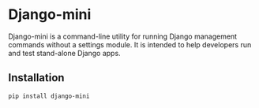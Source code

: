 Django-mini
===========

Django-mini is a command-line utility for running Django management commands without a settings module. It is intended to help developers run and test stand-alone Django apps.

Installation
------------

    pip install django-mini
